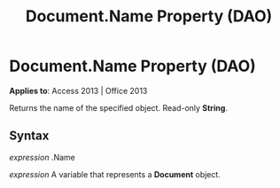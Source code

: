 ﻿---
title: Document.Name Property (DAO)
TOCTitle: Name Property
ms:assetid: 7810a441-2d85-fa9e-a27f-9db464cb9cce
ms:mtpsurl: https://msdn.microsoft.com/library/Ff196102(v=office.15)
ms:contentKeyID: 48545743
ms.date: 09/18/2015
mtps_version: v=office.15
f1_keywords:
- dao360.chm1053001
f1_categories:
- Office.Version=v15
---

# Document.Name Property (DAO)


**Applies to**: Access 2013 | Office 2013

Returns the name of the specified object. Read-only **String**.

## Syntax

*expression* .Name

*expression* A variable that represents a **Document** object.

